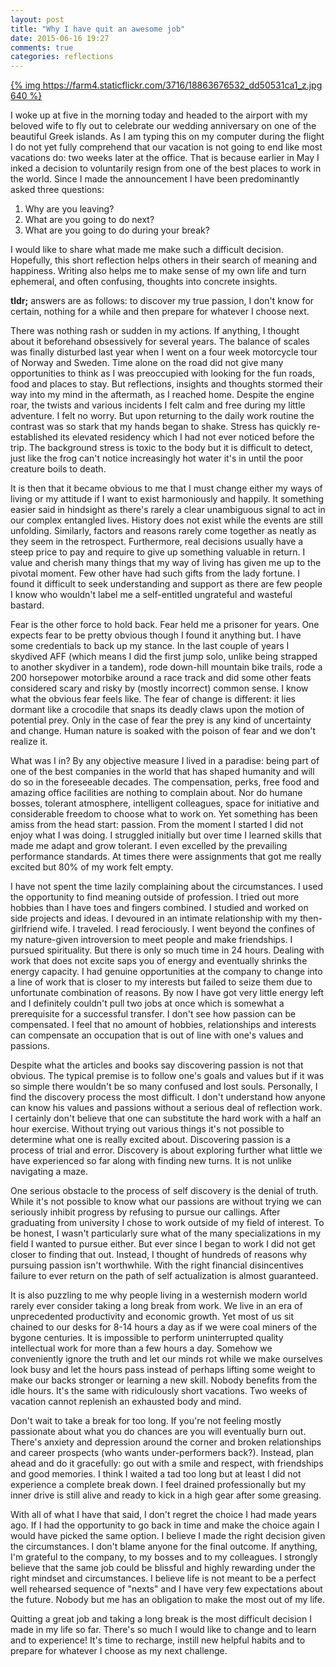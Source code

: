 ```yaml
---
layout: post
title: "Why I have quit an awesome job"
date: 2015-06-16 19:27
comments: true
categories: reflections
---
```


[{% img https://farm4.staticflickr.com/3716/18863676532_dd50531ca1_z.jpg 640 %}](https://www.flickr.com/photos/tentaclephotos/18863676532)

I woke up at five in the morning today and headed to the airport with my beloved wife to fly out to celebrate our wedding anniversary on one of the beautiful Greek islands. As I am typing this on my computer during the flight I do not yet fully comprehend that our vacation is not going to end like most vacations do: two weeks later at the office. That is because earlier in May I inked a decision to voluntarily resign from one of the best places to work in the world. Since I made the announcement I have been predominantly asked three questions:

 1. Why are you leaving?
 2. What are you going to do next?
 3. What are you going to do during your break?

I would like to share what made me make such a difficult decision. Hopefully, this short reflection helps others in their search of meaning and happiness. Writing also helps me to make sense of my own life and turn ephemeral, and often confusing, thoughts into concrete insights.

**tldr;** answers are as follows: to discover my true passion, I don't know for certain, nothing for a while and then prepare for whatever I choose next.

There was nothing rash or sudden in my actions. If anything, I thought about it beforehand obsessively for several years. The balance of scales was finally disturbed last year when I went on a four week motorcycle tour of Norway and Sweden. Time alone on the road did not give many opportunities to think as I was preoccupied with looking for the fun roads, food and places to stay. But reflections, insights and thoughts stormed their way into my mind in the aftermath, as I reached home. Despite the engine roar, the twists and various incidents I felt calm and free during my little adventure. I felt no worry. But upon returning to the daily work routine the contrast was so stark that my hands began to shake. Stress has quickly re-established its elevated residency which I had not ever noticed before the trip. The background stress is toxic to the body but it is difficult to detect, just like the frog can't notice increasingly hot water it's in until the poor creature boils to death.

It is then that it became obvious to me that I must change either my ways of living or my attitude if I want to exist harmoniously and happily. It something easier said in hindsight as there's rarely a clear unambiguous signal to act in our complex entangled lives. History does not exist while the events are still unfolding. Similarly, factors and reasons rarely come together as neatly as they seem in the retrospect. Furthermore, real decisions usually have a steep price to pay and require to give up something valuable in return. I value and cherish many things that my way of living has given me up to the pivotal moment. Few other have had such gifts from the lady fortune. I found it difficult to seek understanding and support as there are few people I know who wouldn't label me a self-entitled ungrateful and wasteful bastard.

Fear is the other force to hold back. Fear held me a prisoner for years. One expects fear to be pretty obvious though I found it anything but. I have some credentials to back up my stance. In the last couple of years I skydived AFF (which means I did the first jump solo, unlike being strapped to another skydiver in a tandem), rode down-hill mountain bike trails, rode a 200 horsepower motorbike around a race track and did some other feats considered scary and risky by (mostly incorrect) common sense. I know what the obvious fear feels like. The fear of change is different: it lies dormant like a crocodile that snaps its deadly claws upon the motion of potential prey. Only in the case of fear the prey is any kind of uncertainty and change. Human nature is soaked with the poison of fear and we don't realize it.

What was I in? By any objective measure I lived in a paradise: being part of one of the best companies in the world that has shaped humanity and will do so in the foreseeable decades. The compensation, perks, free food and amazing office facilities are nothing to complain about. Nor do humane bosses, tolerant atmosphere, intelligent colleagues, space for initiative and considerable freedom to choose what to work on. Yet something has been amiss from the head start: passion. From the moment I started I did not enjoy what I was doing. I struggled initially but over time I learned skills that made me adapt and grow tolerant. I even excelled by the prevailing performance standards. At times there were assignments that got me really excited but 80% of my work felt empty.

I have not spent the time lazily complaining about the circumstances. I used the opportunity to find meaning outside of profession. I tried out more hobbies than I have toes and fingers combined. I studied and worked on side projects and ideas. I devoured in an intimate relationship with my then-girlfriend wife. I traveled. I read ferociously. I went beyond the confines of my nature-given introversion to meet people and make friendships. I pursued spirituality. But there is only so much time in 24 hours. Dealing with work that does not excite saps you of energy and eventually shrinks the energy capacity. I had genuine opportunities at the company to change into a line of work that is closer to my interests but failed to seize them due to unfortunate combination of reasons. By now I have got very little energy left and I definitely couldn't pull two jobs at once which is somewhat a prerequisite for a successful transfer. I don't see how passion can be compensated. I feel that no amount of hobbies, relationships and interests can compensate an occupation that is out of line with one's values and passions.

Despite what the articles and books say discovering passion is not that obvious. The typical premise is to follow one's goals and values but if it was so simple there wouldn't be so many confused and lost souls. Personally, I find the discovery process the most difficult. I don't understand how anyone can know his values and passions without a serious deal of reflection work. I certainly don't believe that one can substitute the hard work with a half an hour exercise. Without trying out various things it's not possible to determine what one is really excited about. Discovering passion is a process of trial and error. Discovery is about exploring further what little we have experienced so far along with finding new turns. It is not unlike navigating a maze.

One serious obstacle to the process of self discovery is the denial of truth. While it's not possible to know what our passions are without trying we can seriously inhibit progress by refusing to pursue our callings. After graduating from university I chose to work outside of my field of interest. To be honest, I wasn't particularly sure what of the many specializations in my field I wanted to pursue either. But ever since I began to work I did not get closer to finding that out. Instead, I thought of hundreds of reasons why pursuing passion isn't worthwhile. With the right financial disincentives failure to ever return on the path of self actualization is almost guaranteed.

It is also puzzling to me why people living in a westernish modern world rarely ever consider taking a long break from work. We live in an era of unprecedented productivity and economic growth. Yet most of us sit chained to our desks for 8-14 hours a day as if we were coal miners of the bygone centuries. It is impossible to perform uninterrupted quality intellectual work for more than a few hours a day. Somehow we conveniently ignore the truth and let our minds rot while we make ourselves look busy and let the hours pass instead of perhaps lifting some weight to make our backs stronger or learning a new skill. Nobody benefits from the idle hours. It's the same with ridiculously short vacations. Two weeks of vacation cannot replenish an exhausted body and mind.

Don't wait to take a break for too long. If you're not feeling mostly passionate about what you do chances are you will eventually burn out. There's anxiety and depression around the corner and broken relationships and career prospects (who wants under-performers back?). Instead, plan ahead and do it gracefully: go out with a smile and respect, with friendships and good memories. I think I waited a tad too long but at least I did not experience a complete break down. I feel drained professionally but my inner drive is still alive and ready to kick in a high gear after some greasing.

With all of what I have that said, I don't regret the choice I had made years ago. If I had the opportunity to go back in time and make the choice again I would have picked the same option. I believe I made the right decision given the circumstances. I don't blame anyone for the final outcome. If anything, I'm grateful to the company, to my bosses and to my colleagues. I strongly believe that the same job could be blissful and highly rewarding under the right mindset and circumstances. I believe life is not meant to be a perfect well rehearsed sequence of "nexts" and I have very few expectations about the future. Nobody but me has an obligation to make the most out of my life.

Quitting a great job and taking a long break is the most difficult decision I made in my life so far. There's so much I would like to change and to learn and to experience! It's time to recharge, instill new helpful habits and to prepare for whatever I choose as my next challenge.
